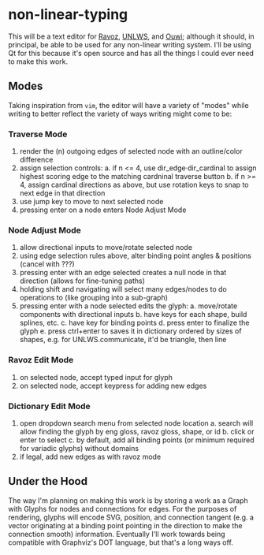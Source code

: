# non-linear-typing
This will be a text editor for [Ravoz](https://github.com/CypherousSkies/Ravoz/), [UNLWS](https://s.ai/nlws), and [Ouwi](https://ouwi.org/index.html); although it should, in principal, be able to be used for any non-linear writing system. I'll be using Qt for this because it's open source and has all the things I could ever need to make this work.

## Modes
Taking inspiration from `vim`, the editor will have a variety of "modes" while writing to better reflect the variety of ways writing might come to be:

### Traverse Mode
1. render the (n) outgoing edges of selected node with an outline/color difference
2. assign selection controls:
    a. if n <= 4, use dir_edge·dir_cardinal to assign highest scoring edge to the matching cardninal traverse button
    b. if n >= 4, assign cardinal directions as above, but use rotation keys to snap to next edge in that direction
 3. use jump key to move to next selected node
 4. pressing enter on a node enters Node Adjust Mode
 
### Node Adjust Mode
 1. allow directional inputs to move/rotate selected node
 2. using edge selection rules above, alter binding point angles & positions (cancel with ???)
 3. pressing enter with an edge selected creates a null node in that direction (allows for fine-tuning paths)
 4. holding shift and navigating will select many edges/nodes to do operations to (like grouping into a sub-graph)
 5. pressing enter with a node selected edits the glyph:
    a. move/rotate components with directional inputs
    b. have keys for each shape, build splines, etc.
    c. have key for binding points
    d. press enter to finalize the glyph
    e. press ctrl+enter to saves it in dictionary ordered by sizes of shapes, e.g. for UNLWS.communicate, it'd be triangle, then line

### Ravoz Edit Mode
 1. on selected node, accept typed input for glyph
 2. on selected node, accept keypress for adding new edges
 
### Dictionary Edit Mode
 1. open dropdown search menu from selected node location
    a. search will allow finding the glyph by eng gloss, ravoz gloss, shape, or id
    b. click or enter to select
    c. by default, add all binding points (or minimum required for variadic glyphs) without domains
 2. if legal, add new edges as with ravoz mode
 
## Under the Hood
The way I'm planning on making this work is by storing a work as a Graph with Glyphs for nodes and connections for edges. For the purposes of rendering, glyphs will encode SVG, position, and connection tangent (e.g. a vector originating at a binding point pointing in the direction to make the connection smooth) information.
Eventually I'll work towards being compatible with Graphviz's DOT language, but that's a long ways off.
